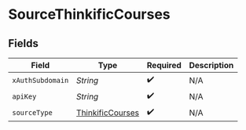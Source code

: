 # SourceThinkificCourses


## Fields

| Field                                                       | Type                                                        | Required                                                    | Description                                                 |
| ----------------------------------------------------------- | ----------------------------------------------------------- | ----------------------------------------------------------- | ----------------------------------------------------------- |
| `xAuthSubdomain`                                            | *String*                                                    | :heavy_check_mark:                                          | N/A                                                         |
| `apiKey`                                                    | *String*                                                    | :heavy_check_mark:                                          | N/A                                                         |
| `sourceType`                                                | [ThinkificCourses](../../models/shared/ThinkificCourses.md) | :heavy_check_mark:                                          | N/A                                                         |